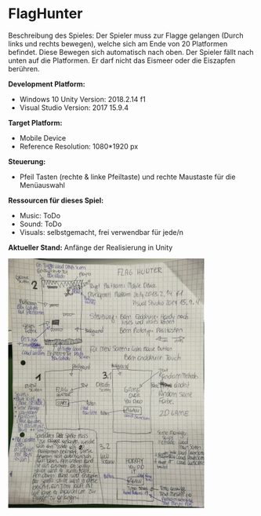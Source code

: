 # FlagHunter
Beschreibung des Spieles: Der Spieler muss zur Flagge gelangen (Durch links und rechts bewegen), welche sich am Ende von 20 Platformen befindet. Diese Bewegen sich automatisch nach oben. Der Spieler fällt nach unten auf die Platformen. Er darf nicht das Eismeer oder die Eiszapfen berühren. 

**Development Platform:**
* Windows 10 Unity Version: 2018.2.14 f1 
* Visual Studio Version: 2017 15.9.4

**Target Platform:**
* Mobile Device
* Reference Resolution: 1080*1920 px

**Steuerung:**
* Pfeil Tasten (rechte & linke Pfeiltaste) und rechte Maustaste für die Menüauswahl

**Ressourcen für dieses Spiel:**
* Music: ToDo 
* Sound: ToDo 
* Visuals: selbstgemacht, frei verwendbar für jede/n

**Aktueller Stand:** Anfänge der Realisierung in Unity
<div>
<img src= "./Screenshots/concept_V2.jpg" width="400">
</div>